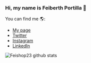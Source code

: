 
### Hi, my name is Feiberth Portilla 👋



You can find me 🌎:
- [My page](https://feiberthportafolio.netlify.app/)
- [Twitter](https://twitter.com/FeiberthPorti)
- [Instagram](https://instagram.com/Feiberth.Portilla)
- [LinkedIn](https://www.linkedin.com/in/feiberth-portilla-7b7004241/)

<img alt="Feishop23 github stats" src="https://github-readme-stats.vercel.app/api?username=Feishop23&&show_icons=true&bg_color=ffffff">

<!--
[![Feishop23 GitHub stats](https://github-readme-stats.vercel.app/api?username=Feishop23)](https://github.com/anuraghazra/github-readme-stats)
**Feishop23/Feishop23** is a ✨ _special_ ✨ repository because its `README.md` (this file) appears on your GitHub profile.

Here are some ideas to get you started:

- 🔭 I’m currently working on ...
- 🌱 I’m currently learning ...
- 👯 I’m looking to collaborate on ...
- 🤔 I’m looking for help with ...
- 💬 Ask me about ...
- 📫 How to reach me: ...
- 😄 Pronouns: ...
- ⚡ Fun fact: ...
-->
